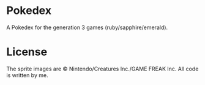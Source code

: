 # Pokedex

A Pokedex for the generation 3 games (ruby/sapphire/emerald). 

# License

The sprite images are © Nintendo/Creatures Inc./GAME FREAK Inc. All code is written by me.

